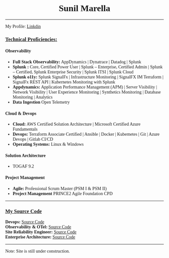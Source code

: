 <html>
    <head>
        <style>
            h1 {text-align: center;}
            p {text-align: center;}
            div {text-align: center;}
            body {font-family: verdana; font-size: 14px;}
        </style>
    </head>
<body>
<h1>Sunil Marella</h1>
<hr>
My Profile: <a target="_blank" href="https://www.linkedin.com/in/sunil-marella/">Linkdin</a>
<h3><u>Technical Proficiencies:</u></h3>
<h4><b>Observability</b></h4>
    <ul>
        <li><b>Full Stack Observability:</b> AppDynamics | Dynatrace | Datadog | Splunk</li>
        <li><b>Splunk :</b> Core, Certified Power User | Splunk – Enterprise, Certified Admin | Splunk – Certified, Splunk Enterprise Security | Splunk ITSI | Splunk Cloud</li>
        <li><b>Splunk o11y:</b> Splunk SignalFx | Infrastructure Monitoring | SignalFX IM Terraform | SignalFx REST API | Kubernetes Monitoring with Splunk</li>
        <li><b>Appdynamics:</b> Application Performance Management (APM) | Server Visibility | Network Visibility | User Experience Monitoring | Synthetics Monitoring | Database Monitoring | Analytics </li>
        <li><b>Data Ingestion</b> Open Telemetry</li>
    </ul>
<h4><b>Cloud & Devops</b></h4>
    <ul>
        <li><b>Cloud:</b> AWS Certified Solution Architecture | Microsoft Certified Azure Fundamentals </li>
        <li><b>Devops: </b>Terraform Associate Certified | Ansible | Docker | Kubernetes | Git | Azure Devops | Gitlab CI/CD</li>
        <li><b>Operating Systems:</b> Linux & Windows</li>
    </ul>
<h4><b>Solution Architecture</b></h4>
    <ul>
        <li>TOGAF 9.2</li>
    </ul>
<h4><b>Project Management</b></h4>
    <ul>
        <li><b>Agile: </b> Professional Scrum Master (PSM I & PSM II) </li>
        <li><b>Project Management</b> PRINCE2 Agile Foundation CPD </li>
    </ul>
<hr>
<h3><u>My Source Code</u></h3>
<b>Devops: </b><a target="_blank" href="https://github.com/marellasunil/MyAutomation/tree/master/MyNotes">Source Code</a><br>
<b>Observability & OTel: </b><a target="_blank" href="https://github.com/marellasunil/MyObservability/tree/master/MyNotes">Source Code</a><br>
<b>Site Reliability Engineer: </b><a target="_blank" href="https://github.com/marellasunil/MySRE/tree/master/MyNotes">Source Code</a><br>
<b>Enterprise Architecture: </b><a target="_blank" href="https://github.com/marellasunil/MyArchitecture/tree/master/MyNotes">Source Code</a><br>

<hr>
Note: Site is still under construction. 
</body>
</html>

